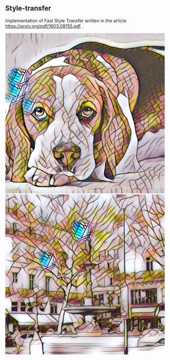 ## Style-transfer

Implementation of Fast Style Transfer written in the article https://arxiv.org/pdf/1603.08155.pdf .

![img](style_transfer/result/dog.png)
![img](style_transfer/result/bw.png)

